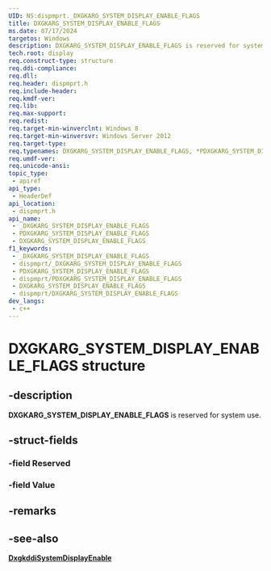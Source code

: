 ```yaml
---
UID: NS:dispmprt._DXGKARG_SYSTEM_DISPLAY_ENABLE_FLAGS
title: DXGKARG_SYSTEM_DISPLAY_ENABLE_FLAGS
ms.date: 07/17/2024
targetos: Windows
description: DXGKARG_SYSTEM_DISPLAY_ENABLE_FLAGS is reserved for system use.
tech.root: display
req.construct-type: structure
req.ddi-compliance: 
req.dll: 
req.header: dispmprt.h
req.include-header: 
req.kmdf-ver: 
req.lib: 
req.max-support: 
req.redist: 
req.target-min-winverclnt: Windows 8
req.target-min-winversvr: Windows Server 2012
req.target-type: 
req.typenames: DXGKARG_SYSTEM_DISPLAY_ENABLE_FLAGS, *PDXGKARG_SYSTEM_DISPLAY_ENABLE_FLAGS
req.umdf-ver: 
req.unicode-ansi: 
topic_type:
 - apiref
api_type:
 - HeaderDef
api_location:
 - dispmprt.h
api_name:
 - _DXGKARG_SYSTEM_DISPLAY_ENABLE_FLAGS
 - PDXGKARG_SYSTEM_DISPLAY_ENABLE_FLAGS
 - DXGKARG_SYSTEM_DISPLAY_ENABLE_FLAGS
f1_keywords:
 - _DXGKARG_SYSTEM_DISPLAY_ENABLE_FLAGS
 - dispmprt/_DXGKARG_SYSTEM_DISPLAY_ENABLE_FLAGS
 - PDXGKARG_SYSTEM_DISPLAY_ENABLE_FLAGS
 - dispmprt/PDXGKARG_SYSTEM_DISPLAY_ENABLE_FLAGS
 - DXGKARG_SYSTEM_DISPLAY_ENABLE_FLAGS
 - dispmprt/DXGKARG_SYSTEM_DISPLAY_ENABLE_FLAGS
dev_langs:
 - c++
---
```


# DXGKARG_SYSTEM_DISPLAY_ENABLE_FLAGS structure

## -description

**DXGKARG_SYSTEM_DISPLAY_ENABLE_FLAGS** is reserved for system use.

## -struct-fields

### -field Reserved

### -field Value

## -remarks

## -see-also

[**DxgkddiSystemDisplayEnable**](./nc-dispmprt-dxgkddi_system_display_enable.md)
